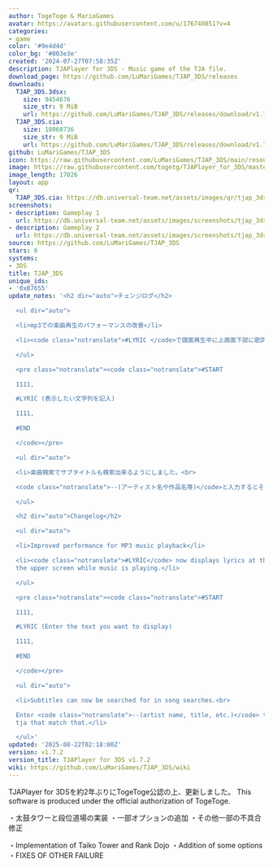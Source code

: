```yaml
---
author: TogeToge & MarioGames
avatar: https://avatars.githubusercontent.com/u/176740851?v=4
categories:
- game
color: '#9e4d4d'
color_bg: '#803e3e'
created: '2024-07-27T07:58:35Z'
description: TJAPlayer for 3DS - Music game of the TJA file.
download_page: https://github.com/LuMariGames/TJAP_3DS/releases
downloads:
  TJAP_3DS.3dsx:
    size: 9454676
    size_str: 9 MiB
    url: https://github.com/LuMariGames/TJAP_3DS/releases/download/v1.7.2/TJAP_3DS.3dsx
  TJAP_3DS.cia:
    size: 10060736
    size_str: 9 MiB
    url: https://github.com/LuMariGames/TJAP_3DS/releases/download/v1.7.2/TJAP_3DS.cia
github: LuMariGames/TJAP_3DS
icon: https://raw.githubusercontent.com/LuMariGames/TJAP_3DS/main/resource/icon.png
image: https://raw.githubusercontent.com/togetg/TJAPlayer_for_3DS/master/resource/banner.png
image_length: 17026
layout: app
qr:
  TJAP_3DS.cia: https://db.universal-team.net/assets/images/qr/tjap_3ds-cia.png
screenshots:
- description: Gameplay 1
  url: https://db.universal-team.net/assets/images/screenshots/tjap_3ds/gameplay-1.png
- description: Gameplay 2
  url: https://db.universal-team.net/assets/images/screenshots/tjap_3ds/gameplay-2.png
source: https://github.com/LuMariGames/TJAP_3DS
stars: 6
systems:
- 3DS
title: TJAP_3DS
unique_ids:
- '0xB7655'
update_notes: '<h2 dir="auto">チェンジログ</h2>

  <ul dir="auto">

  <li>mp3での楽曲再生のパフォーマンスの改善</li>

  <li><code class="notranslate">#LYRIC </code>で譜面再生中に上画面下部に歌詞を表示出来るようにしました。</li>

  </ul>

  <pre class="notranslate"><code class="notranslate">#START

  1111,

  #LYRIC (表示したい文字列を記入)

  1111,

  #END

  </code></pre>

  <ul dir="auto">

  <li>楽曲検索でサブタイトルも検索出来るようにしました。<br>

  <code class="notranslate">--(アーティスト名や作品名等)</code>と入力するとそれに沿った譜面だけを表示します。</li>

  </ul>

  <h2 dir="auto">Changelog</h2>

  <ul dir="auto">

  <li>Improved performance for MP3 music playback</li>

  <li><code class="notranslate">#LYRIC</code> now displays lyrics at the bottom of
  the upper screen while music is playing.</li>

  </ul>

  <pre class="notranslate"><code class="notranslate">#START

  1111,

  #LYRIC (Enter the text you want to display)

  1111,

  #END

  </code></pre>

  <ul dir="auto">

  <li>Subtitles can now be searched for in song searches.<br>

  Enter <code class="notranslate">--(artist name, title, etc.)</code> to display only
  tja that match that.</li>

  </ul>'
updated: '2025-08-22T02:18:00Z'
version: v1.7.2
version_title: TJAPlayer for 3DS v1.7.2
wiki: https://github.com/LuMariGames/TJAP_3DS/wiki
---
```

TJAPlayer for 3DSを約2年ぶりにTogeToge公認の上、更新しました。
This software is produced under the official authorization of TogeToge.

・太鼓タワーと段位道場の実装
・一部オプションの追加
・その他一部の不具合修正

・Implementation of Taiko Tower and Rank Dojo
・Addition of some options
・FIXES OF OTHER FAILURE